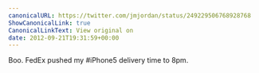 ```yaml
---
canonicalURL: https://twitter.com/jmjordan/status/249229506768928768
ShowCanonicalLink: true
CanonicalLinkText: View original on
date: 2012-09-21T19:31:59+00:00
---
```

Boo. FedEx pushed my #iPhone5 delivery time to 8pm.